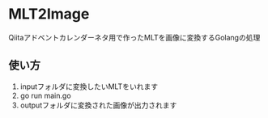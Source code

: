 # MLT2Image
Qiitaアドベントカレンダーネタ用で作ったMLTを画像に変換するGolangの処理


## 使い方
1. inputフォルダに変換したいMLTをいれます
2. go run main.go
3. outputフォルダに変換された画像が出力されます
